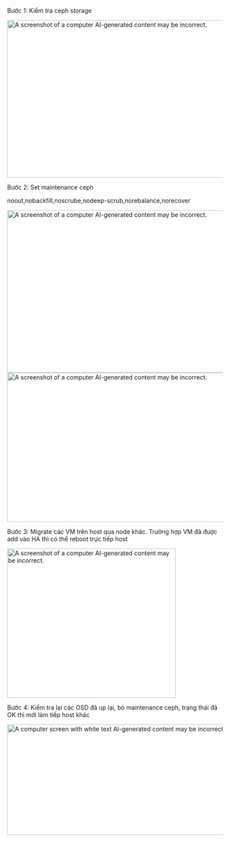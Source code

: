 Bước 1: Kiểm tra ceph storage

<img
src="C:\Users\NGUYEN THANH TAM\my-docs\Proxmox VE\images/media/image1.png"
style="width:6.5in;height:3.82708in"
alt="A screenshot of a computer AI-generated content may be incorrect." />

Bước 2: Set maintenance ceph

noout,nobackfill,noscrube,nodeep-scrub,norebalance,norecover

<img
src="C:\Users\NGUYEN THANH TAM\my-docs\Proxmox VE\images/media/image2.png"
style="width:6.5in;height:3.94028in"
alt="A screenshot of a computer AI-generated content may be incorrect." /><img
src="C:\Users\NGUYEN THANH TAM\my-docs\Proxmox VE\images/media/image3.png"
style="width:6.5in;height:3.62778in"
alt="A screenshot of a computer AI-generated content may be incorrect." />

Bước 3: Migrate các VM trên host qua node khác. Trường hợp VM đã được
add vào HA thì có thể reboot trực tiếp host

<img
src="C:\Users\NGUYEN THANH TAM\my-docs\Proxmox VE\images/media/image4.png"
style="width:4.10417in;height:3.625in"
alt="A screenshot of a computer AI-generated content may be incorrect." />

Bước 4: Kiểm tra lại các OSD đã up lại, bỏ maintenance ceph, trạng thái
đã OK thì mới làm tiếp host khác

<img
src="C:\Users\NGUYEN THANH TAM\my-docs\Proxmox VE\images/media/image5.png"
style="width:6.5in;height:2.68681in"
alt="A computer screen with white text AI-generated content may be incorrect." />
